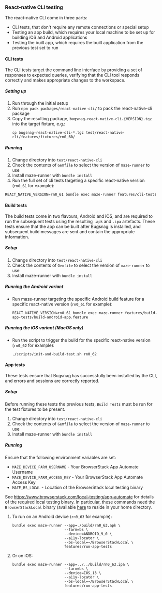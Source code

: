 ### React-native CLI testing

The react-native CLI come in three parts:

- CLI tests, that don't require any remote connections or special setup
- Testing an app build, which requires your local machine to be set up for building iOS and Android applications
- Testing the built app, which requires the built application from the previous test set to run

#### CLI tests

The CLI tests target the command line interface by providing a set of responses to expected queries, verifying that the CLI tool responds correctly and makes appropriate changes to the workspace.

##### Setting up

1. Run through the initial setup
1. Run `npm pack packages/react-native-cli/` to pack the react-native-cli package
1. Copy the resulting package, `bugsnag-react-native-cli-{VERSION}.tgz` into the target fixture, e.g.:
    ```shell script
    cp bugsnag-react-native-cli-*.tgz test/react-native-cli/features/fixtures/rn0_60/
    ```

##### Running

1. Change directory into `test/react-native-cli`
1. Check the contents of `Gemfile` to select the version of `maze-runner` to use
1. Install maze-runner with `bundle install`
1. Run the full set of cli tests targeting a specific react-native version (`rn0_61` for example):
  ```shell script
  REACT_NATIVE_VERSION=rn0_61 bundle exec maze-runner features/cli-tests
  ```

#### Build tests

The build tests come in two flavours, Android and iOS, and are required to run the subsequent tests using the resulting `.apk` and `.ipa` artefacts.  These tests ensure that the app can be built after Bugsnag is installed, and subsequent build messages are sent and contain the appropriate information.

##### Setup

1. Change directory into `test/react-native-cli`
1. Check the contents of `Gemfile` to select the version of `maze-runner` to use
1. Install maze-runner with `bundle install`

##### Running the Android variant

- Run maze-runner targeting the specific Android build feature for a specific react-native version (`rn0_61` for example):
  ```shell script
  REACT_NATIVE_VERSION=rn0_61 bundle exec maze-runner features/build-app-tests/build-android-app.feature
  ```

##### Running the iOS variant (MacOS only)

- Run the script to trigger the build for the specific react-native version (`rn0_62` for example):
  ```shell script
  ./scripts/init-and-build-test.sh rn0_62
  ```

#### App tests

These tests ensure that Bugsnag has successfully been installed by the CLI, and errors and sessions are correctly reported.

##### Setup

Before running these tests the previous tests, `Build Tests` must be run for the test fixtures to be present.

1. Change directory into `test/react-native-cli`
1. Check the contents of `Gemfile` to select the version of `maze-runner` to use
1. Install maze-runner with `bundle install`

##### Running

Ensure that the following environment variables are set:
- `MAZE_DEVICE_FARM_USERNAME` - Your BrowserStack App Automate Username
- `MAZE_DEVICE_FARM_ACCESS_KEY` - Your BrowserStack App Automate Access Key
- `MAZE_BS_LOCAL` - Location of the BrowserStack local testing binary

See https://www.browserstack.com/local-testing/app-automate for details of the required local testing binary. In
particular, these commands need the `BrowserStackLocal` binary (available 
[here](https://www.browserstack.com/local-testing/releases) to reside in your home directory.

1. To run on an Android device (`rn0_63` for example):
    ```shell script
    bundle exec maze-runner --app=./build/rn0_63.apk \
                            --farm=bs \
                            --device=ANDROID_9_0 \
                            --a11y-locator \
                            --bs-local=~/BrowserStackLocal \
                            features/run-app-tests
    ```
1. Or on iOS:
    ```shell script
    bundle exec maze-runner --app=../../build/rn0_63.ipa \
                            --farm=bs \
                            --device=IOS_13 \
                            --a11y-locator \
                            --bs-local=~/BrowserStackLocal \
                            features/run-app-tests
    ```
